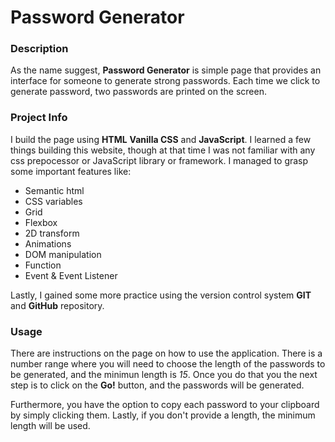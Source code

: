 # Password Generator


### Description
As the name suggest, **Password Generator** is simple 
page that provides an interface for someone to generate strong passwords. 
Each time we click to generate password, two passwords are printed on the screen.


### Project Info
I build the page using **HTML** **Vanilla CSS** and **JavaScript**. I learned a few things building this website, though at that time I was not familiar with any css prepocessor or JavaScript library or framework. I managed to grasp some important features like:

- Semantic html
- CSS variables
- Grid
- Flexbox
- 2D transform
- Animations
- DOM manipulation
- Function
- Event & Event Listener

Lastly, I gained some more practice using the version control system **GIT** and **GitHub** repository.

### Usage
There are instructions on the page on how to use
the application. There is a number range where 
you will need to choose the length of the 
passwords to be generated, and the minimun length is _15_. Once you do that you 
the next step is to click on the **Go!** button, 
and the passwords will be generated.

Furthermore, you have the option to copy each 
password to your clipboard by simply clicking them. Lastly, if you don't provide a length, the minimum length will be used.